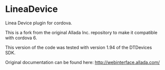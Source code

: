 LineaDevice
===========

Linea Device plugin for cordova.

This is a fork from the original Allada Inc. repository to make it compatible with cordova 6.

This version of the code was tested with version 1.94 of the DTDevices SDK. 

Original documentation can be found here:
http://webinterface.allada.com/
